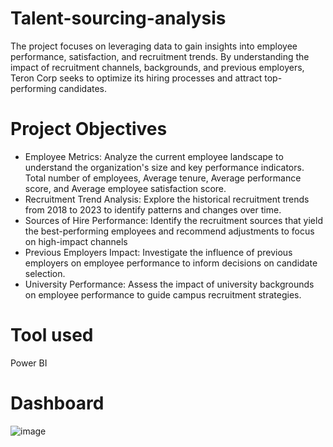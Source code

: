 # Talent-sourcing-analysis
The project focuses on leveraging data to gain insights into employee performance, satisfaction, and recruitment trends. By understanding the impact of recruitment channels, backgrounds, and previous employers, Teron Corp seeks to optimize its hiring processes and attract top-performing candidates.


# Project Objectives
- Employee Metrics: Analyze the current employee landscape to understand the organization's size and key performance indicators. Total number of employees, Average tenure, Average performance score, and Average employee satisfaction score. 
- Recruitment Trend Analysis: Explore the historical recruitment trends from 2018 to 2023 to identify patterns and changes over time.
- Sources of Hire Performance: Identify the recruitment sources that yield the best-performing employees and recommend adjustments to focus on high-impact channels
- Previous Employers Impact: Investigate the influence of previous employers on employee performance to inform decisions on candidate selection.
- University Performance: Assess the impact of university backgrounds on employee performance to guide campus recruitment strategies.

# Tool used
Power BI

# Dashboard
![image](https://github.com/Ariyo1105/Talent-sourcing-analysis/assets/146656101/a01aebe0-e770-4e39-9ea7-c223a01c6c6e)

